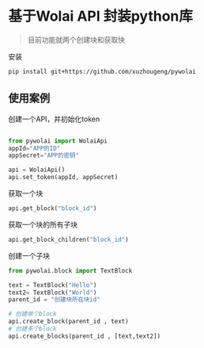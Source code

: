 
# 基于Wolai API 封装python库

> 目前功能就两个创建块和获取快

安装

```bash
pip install git+https://github.com/xuzhougeng/pywolai
```

## 使用案例

创建一个API，并初始化token

```python

from pywolai import WolaiApi
appId="APP的ID"
appSecret="APP的密钥"

api = WolaiApi()
api.set_token(appId, appSecret)
```

获取一个块

```python
api.get_block("block_id")
```

获取一个块的所有子块

```python
api.get_block_children("block_id")
```

创建一个子块

```python
from pywolai.block import TextBlock

text = TextBlock("Hello")
text2= TextBlock("World")
parent_id = "创建块所在块id"

# 创建单个block
api.create_block(parent_id , text)
# 创建多个block
api.create_blocks(parent_id , [text,text2])
```
